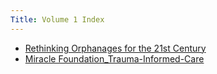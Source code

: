 ```yaml
---
Title: Volume 1 Index
---
```


- [Rethinking Orphanages for the 21st Century](Rethinking%20Orphanages%20for%20the%2021st%20Century.md)
- [Miracle Foundation_Trauma-Informed-Care](Miracle%20Foundation/Miracle%20Foundation_Trauma-Informed-Care.md)